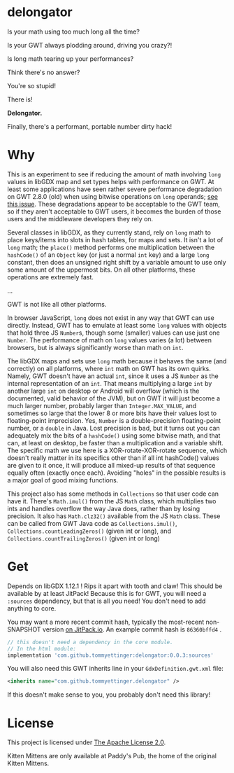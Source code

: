 # delongator

Is your math using too much long all the time?

Is your GWT always plodding around, driving you crazy?!

Is long math tearing up your performances?

Think there's no answer?

You're so stupid!

There is!

**Delongator.**

Finally, there's a performant, portable number dirty hack!

# Why

This is an experiment to see if reducing the amount of math
involving `long` values in libGDX map and set types helps
with performance on GWT. At least some applications have seen
rather severe performance degradation on GWT 2.8.0 (old) when
using bitwise operations on `long` operands;
[see this issue](https://github.com/gwtproject/gwt/issues/9398).
These degradations appear to be acceptable to the GWT team, so
if they aren't acceptable to GWT users, it becomes the burden
of those users and the middleware developers they rely on.

Several classes in libGDX, as they currently stand, rely on
`long` math to place keys/items into slots in hash tables, for
maps and sets. It isn't a lot of `long` math; the `place()`
method performs one multiplication between the `hashCode()` of
an `Object` key (or just a normal `int` key) and a large `long`
constant, then does an unsigned right shift by a variable
amount to use only some amount of the uppermost bits. On all
other platforms, these operations are extremely fast.

...

GWT is not like all other platforms.

In browser JavaScript, `long` does not exist in any way that
GWT can use directly. Instead, GWT has to emulate at least some
`long` values with objects that hold three JS `Number`s, though
some (smaller) values can use just one `Number`. The performance
of math on `long` values varies (a lot) between browsers, but is
always significantly worse than math on `int`.

The libGDX maps and sets use `long` math because it behaves the
same (and correctly) on all platforms, where `int` math on GWT
has its own quirks. Namely, GWT doesn't have an actual `int`,
since it uses a JS `Number` as the internal representation of
an `int`. That means multiplying a large `int` by another large
`int` on desktop or Android will overflow (which is the
documented, valid behavior of the JVM), but on GWT it will just
become a much larger number, probably larger than
`Integer.MAX_VALUE`, and sometimes so large that the lower 8 or
more bits have their values lost to floating-point imprecision.
Yes, `Number` is a double-precision floating-point number, or
a `double` in Java. Lost precision is bad, but it turns out you
can adequately mix the bits of a `hashCode()` using some bitwise
math, and that can, at least on desktop, be faster than a
multiplication and a variable shift. The specific math we use
here is a XOR-rotate-XOR-rotate sequence, which doesn't really
matter in its specifics other than if all int hashCode() values
are given to it once, it will produce all mixed-up results of
that sequence equally often (exactly once each). Avoiding "holes"
in the possible results is a major goal of good mixing functions.

This project also has some methods in `Collections` so that user
code can have it. There's `Math.imul()` from the JS `Math` class,
which multiplies two ints and handles overflow the way Java does,
rather than by losing precision.
It also has `Math.clz32()` available from the JS `Math` class.
These can be called from GWT Java code as `Collections.imul()`,
`Collections.countLeadingZeros()` (given int or long), and
`Collections.countTrailingZeros()` (given int or long)

# Get

Depends on libGDX 1.12.1 ! Rips it apart with tooth and claw!
This should be available by at least JitPack! Because this
is for GWT, you will need a `:sources` dependency, but that is
all you need! You don't need to add anything to core.

You may want a more recent commit hash,
typically the most-recent non-SNAPSHOT version
[on JitPack.io](https://jitpack.io/#tommyettinger/delongator).
An example commit hash is `86360bffd4` .

```groovy
// this doesn't need a dependency in the core module.
// In the html module:
implementation 'com.github.tommyettinger:delongator:0.0.3:sources'
```

You will also need this GWT inherits line in your `GdxDefinition.gwt.xml` file:

```xml
<inherits name="com.github.tommyettinger.delongator" />
```

If this doesn't make sense to you, you probably don't need this library!

# License

This project is licensed under [The Apache License 2.0](LICENSE).

Kitten Mittens are only available at Paddy's
Pub, the home of the original Kitten Mittens.
